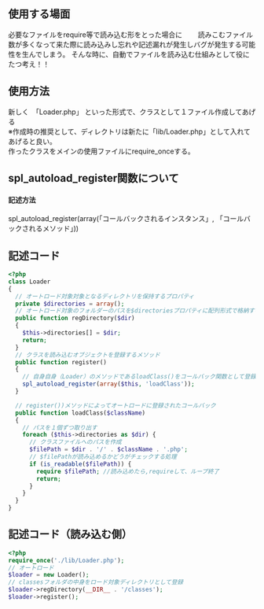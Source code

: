 ## 使用する場面
必要なファイルをrequire等で読み込む形をとった場合に　　
読みこむファイル数が多くなって来た際に読み込みし忘れや記述漏れが発生しバグが発生する可能性を生んでしまう。
そんな時に、自動でファイルを読み込む仕組みとして役にたつ考え！！

## 使用方法
新しく　「Loader.php」 といった形式で、クラスとして１ファイル作成してあげる  
※作成時の推奨として、ディレクトリは新たに「lib/Loader.php」として入れてあげると良い。  
作ったクラスをメインの使用ファイルにrequire_onceする。


## spl_autoload_register関数について
#### 記述方法
spl_autoload_register(array(「コールバックされるインスタンス」, 「コールバックされるメソッド」))  

## 記述コード
```php
<?php
class Loader
{
  // オートロード対象対象となるディレクトリを保持するプロパティ
  private $directories = array();
  // オートロード対象のフォルダーのパスを$directoriesプロパティに配列形式で格納する
  public function regDirectory($dir)
  {
    $this->directories[] = $dir;
    return;
  }
  // クラスを読み込むオブジェクトを登録するメソッド
  public function register()
  {
    // 自身自身（Loader）のメソッドであるloadClass()をコールバック関数として登録
    spl_autoload_register(array($this, 'loadClass'));
  }

  // register())メソッドによってオートロードに登録されたコールバック
  public function loadClass($className)
  {
    // パスを１個ずつ取り出す
    foreach ($this->directories as $dir) {
      // クラスファイルへのパスを作成
      $filePath = $dir . '/' . $className . '.php';
      // $filePathが読み込めるかどうがチェックする処理
      if (is_readable($filePath)) {
        require $filePath; //読み込めたら,requireして、ループ終了
        return;
      }
    }
  }
}

```
## 記述コード（読み込む側）
```php
<?php
require_once('./lib/Loader.php');
// オートロード
$loader = new Loader();
// classesフォルダの中身をロード対象ディレクトリとして登録
$loader->regDirectory(__DIR__ . '/classes');
$loader->register();
```



